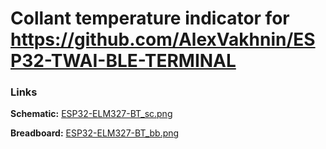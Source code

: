 # Collant temperature indicator for https://github.com/AlexVakhnin/ESP32-TWAI-BLE-TERMINAL

### Links

**Schematic:** [ESP32-ELM327-BT_sc.png](/Help/ESP32-ELM327-BT_sc.png)

**Breadboard:** [ESP32-ELM327-BT_bb.png](/Help/ESP32-ELM327-BT_bb.png)
